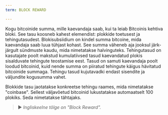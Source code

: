 ```yaml
---
term: BLOCK REWARD

---
```

Kogu bitcoinide summa, mille kaevandaja saab, kui ta leiab Bitcoinis kehtiva bloki. See tasu koosneb kahest elemendist: plokkide toetusest ja tehingutasudest. Blokisubsiidium on kindel summa bitcoine, mida kaevandaja saab luua tühjast kohast. See summa väheneb aja jooksul järk-järgult sündmuste kaudu, mida nimetatakse halvinguteks. Tehingutasud on kasutajate poolt makstud kumulatiivsed tasud kaevandatud plokis sisalduvate tehingute teostamise eest. Tasud on samuti kaevandaja poolt loodud bitcoinid, kuid nende summa on piiratud tehingute käigus hävitatud bitcoinide summaga. Tehingu tasud kujutavadki endast sisendite ja väljundite kogusumma vahet.

Blokkide tasu jaotatakse konkreetse tehingu raames, mida nimetatakse "coinbase". Sellest väljavõetud bitcoinid lukustatakse automaatselt 100 plokiks. Seda nimetatakse tähtajaks.

> ► *Ingliskeelne tõlge on "Block Reward".*
